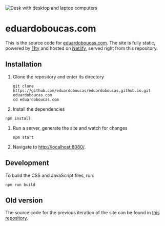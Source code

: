 ![Desk with desktop and laptop computers](https://raw.githubusercontent.com/eduardoboucas/eduardoboucas.github.io/master/assets/images/about.gif)

# eduardoboucas.com

This is the source code for [eduardoboucas.com](https://eduardoboucas.com). The site is fully static, powered by [11ty](https://www.11ty.io/) and hosted on [Netlify](https://netlify.com/), served right from this repository.

## Installation

1. Clone the repository and enter its directory
   
   ```
   git clone https://github.com/eduardoboucas/eduardoboucas.github.io.git eduardoboucas.com
   cd eduardoboucas.com
   ```

1. Install the dependencies

  ```
  npm install
  ```

1. Run a server, generate the site and watch for changes
   
   ```
   npm start
   ```

1. Navigate to [http://localhost:8080/](http://localhost:8080/).

## Development

To build the CSS and JavaScript files, run:

```
npm run build
```

## Old version

The source code for the previous iteration of the site can be found in [this repository](https://github.com/eduardoboucas/v1).

